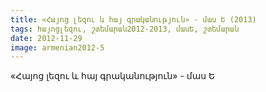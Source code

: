```yaml
---
title: «Հայոց լեզու և հայ գրականություն» - մաս Ե (2013)
tags: հայոցլեզու, շտեմարան2012-2013, մասԵ, շտեմարան
date: 2012-11-29
image: armenian2012-5
---
```



«Հայոց լեզու և հայ գրականություն» - մաս Ե
